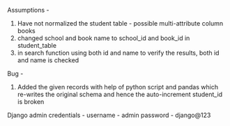 Assumptions - 

1. Have not normalized the student table - possible multi-attribute column books
2. changed school and book name to school_id and book_id in student_table
3. in search function using both id and name to verify the results, both id and name is checked


Bug - 
1. Added the given records with help of python script and pandas which re-writes the original schema and hence the auto-increment student_id is broken  


Django admin credentials - 
username - admin
password - django@123